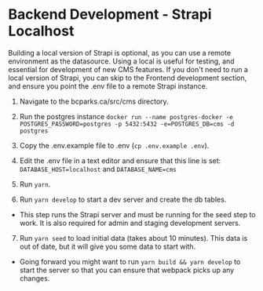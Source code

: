 # Backend Development - Strapi Localhost

Building a local version of Strapi is optional, as you can use a remote environment as the datasource. Using a local is useful for testing, and essential for development of new CMS features. If you don't need to run a local version of Strapi, you can skip to the Frontend development section, and ensure you point the .env file to a remote Strapi instance.

1. Navigate to the bcparks.ca/src/cms directory.

2. Run the postgres instance `docker run --name postgres-docker -e POSTGRES_PASSWORD=postgres -p 5432:5432 -e=POSTGRES_DB=cms -d postgres`

3.  Copy the .env.example file to .env (`cp .env.example .env`). 

4.  Edit the .env file in a text editor and ensure that this line is set: `DATABASE_HOST=localhost` and `DATABASE_NAME=cms`

5. Run `yarn`.

6. Run `yarn develop` to start a dev server and create the db tables.

- This step runs the Strapi server and must be running for the seed step to work. It is also required for admin and staging development servers.

7. Run `yarn seed` to load initial data (takes about 10 minutes). This data is out of date, but it will give you some data to start with.

- Going forward you might want to run `yarn build && yarn develop` to start the server so that you can ensure that webpack picks up any changes.
